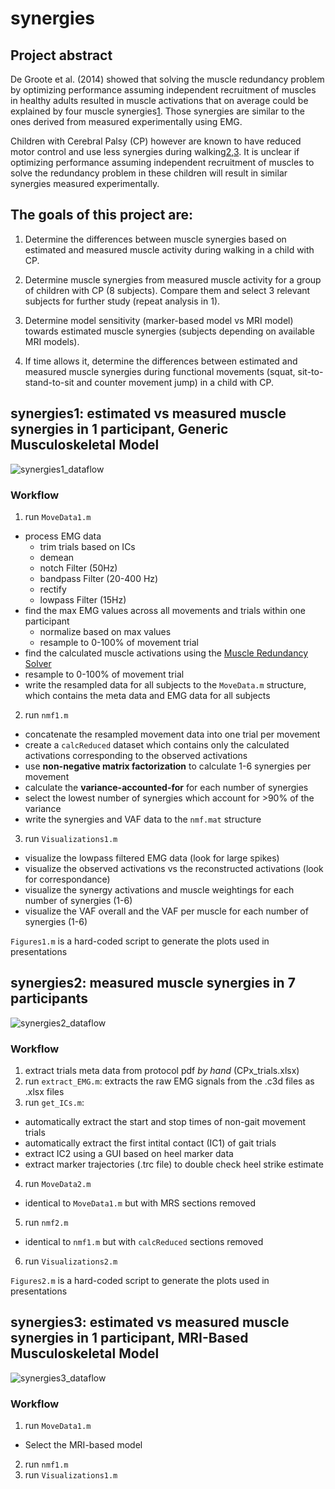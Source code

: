 # synergies

## Project abstract

De Groote et al. (2014) showed that solving the muscle redundancy problem by optimizing performance assuming independent recruitment of muscles in healthy adults resulted in muscle activations that on average could be explained by four muscle synergies[1](https://www.frontiersin.org/articles/10.3389/fncom.2014.00115/full). Those synergies are similar to the ones derived from measured experimentally using EMG.

Children with Cerebral Palsy (CP) however are known to have reduced motor control and use less synergies during walking[2](https://onlinelibrary.wiley.com/doi/10.1111/dmcn.12826),[3](https://dx.plos.org/10.1371/journal.pone.0228851). It is unclear if optimizing performance assuming independent recruitment of muscles to solve the redundancy problem in these children will result in similar synergies measured experimentally.

## The goals of this project are:

1. Determine the differences between muscle synergies based on estimated and measured muscle activity during walking in a child with CP.

2. Determine muscle synergies from measured muscle activity for a group of children with CP (8 subjects). Compare them and select 3 relevant subjects for further study (repeat analysis in 1).

3. Determine model sensitivity (marker-based model vs MRI model) towards estimated muscle synergies (subjects depending on available MRI models).

4. If time allows it, determine the differences between estimated and measured muscle synergies during functional movements (squat, sit-to-stand-to-sit and counter movement jump) in a child with CP.

## synergies1:  estimated vs measured muscle synergies in 1 participant, **Generic** Musculoskeletal Model

![synergies1_dataflow](https://user-images.githubusercontent.com/100157598/205997996-06761aaf-58ca-4c12-9807-32a8e63bf67a.svg)

### Workflow

1. run `MoveData1.m`
  - process EMG data
      - trim trials based on ICs
      - demean
      - notch Filter (50Hz)
      - bandpass Filter (20-400 Hz)
      - rectify
      - lowpass Filter (15Hz)
  - find the max EMG values across all movements and trials within one participant
      - normalize based on max values
      - resample to 0-100% of movement trial
  - find the calculated muscle activations using the [Muscle Redundancy Solver](https://github.com/KULeuvenNeuromechanics/MuscleRedundancySolver)
  - resample to 0-100% of movement trial
  - write the resampled data for all subjects to the `MoveData.m` structure, which contains the meta data and EMG data for all subjects
2. run `nmf1.m`
  - concatenate the resampled movement data into one trial per movement
  - create a `calcReduced` dataset which contains only the calculated activations corresponding to the observed activations
  - use **non-negative matrix factorization** to calculate 1-6 synergies per movement
  - calculate the **variance-accounted-for** for each number of synergies
  - select the lowest number of synergies which account for >90% of the variance
  - write the synergies and VAF data to the `nmf.mat` structure
3. run `Visualizations1.m`
  - visualize the lowpass filtered EMG data (look for large spikes)
  - visualize the observed activations vs the reconstructed activations (look for correspondance)
  - visualize the synergy activations and muscle weightings for each number of synergies (1-6)
  - visualize the VAF overall and the VAF per muscle for each number of synergies (1-6)

`Figures1.m` is a hard-coded script to generate the plots used in presentations

## synergies2:  measured muscle synergies in 7 participants

![synergies2_dataflow](https://user-images.githubusercontent.com/100157598/205997355-8e844117-61b6-464f-b9a3-7a54f4f486da.svg)

### Workflow

1. extract trials meta data from protocol pdf *by hand* (CPx_trials.xlsx)
2. run `extract_EMG.m`: extracts the raw EMG signals from the .c3d files as .xlsx files
3. run `get_ICs.m`: 
  - automatically extract the start and stop times of non-gait movement trials
  - automatically extract the first intital contact (IC1) of gait trials
  - extract IC2 using a GUI based on heel marker data
  - extract marker trajectories (.trc file) to double check heel strike estimate
4. run `MoveData2.m`
  - identical to `MoveData1.m` but with MRS sections removed
5. run `nmf2.m`
 - identical to `nmf1.m` but with `calcReduced` sections removed
6. run `Visualizations2.m`

`Figures2.m` is a hard-coded script to generate the plots used in presentations

## synergies3:  estimated vs measured muscle synergies in 1 participant, **MRI-Based** Musculoskeletal Model

![synergies3_dataflow](https://user-images.githubusercontent.com/100157598/205998362-9270c361-3e57-4932-b9c8-85ed06f741f9.svg)

### Workflow

1. run `MoveData1.m`
  - Select the MRI-based model
2. run `nmf1.m`
3. run `Visualizations1.m`
